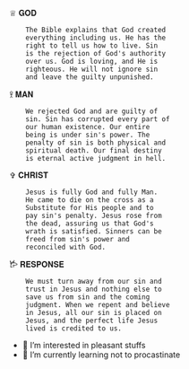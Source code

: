 ♕︎ 𝐆𝐎𝐃
      
        The Bible explains that God created 
        everything including us. He has the 
        right to tell us how to live. Sin 
        is the rejection of God's authority 
        over us. God is loving, and He is 
        righteous. He will not ignore sin 
        and leave the guilty unpunished.

𖨆 𝐌𝐀𝐍

        We rejected God and are guilty of 
        sin. Sin has corrupted every part of 
        our human existence. Our entire 
        being is under sin's power. The 
        penalty of sin is both physical and 
        spiritual death. Our final destiny 
        is eternal active judgment in hell.

✞︎ 𝐂𝐇𝐑𝐈𝐒𝐓

        Jesus is fully God and fully Man.
        He came to die on the cross as a 
        Substitute for His people and to 
        pay sin's penalty. Jesus rose from 
        the dead, assuring us that God's 
        wrath is satisfied. Sinners can be 
        freed from sin's power and 
        reconciled with God.

𐂂 𝐑𝐄𝐒𝐏𝐎𝐍𝐒𝐄

        We must turn away from our sin and 
        trust in Jesus and nothing else to 
        save us from sin and the coming 
        judgment. When we repent and believe 
        in Jesus, all our sin is placed on 
        Jesus, and the perfect life Jesus 
        lived is credited to us.
        


- 👀 I’m interested in pleasant stuffs
- 🌱 I’m currently learning not to procastinate



<!---
abiexzq/abiexzq is a ✨ special ✨ repository because its `README.md` (this file) appears on your GitHub profile.
You can click the Preview link to take a look at your changes.
--->

